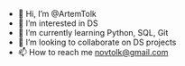 - 👋 Hi, I’m @ArtemTolk
- 👀 I’m interested in DS
- 🌱 I’m currently learning Python, SQL, Git
- 💞️ I’m looking to collaborate on DS projects
- 📫 How to reach me novtolk@gmail.com

<!---
ArtemTolk/ArtemTolk is a ✨ special ✨ repository because its `README.md` (this file) appears on your GitHub profile.
You can click the Preview link to take a look at your changes.
--->
